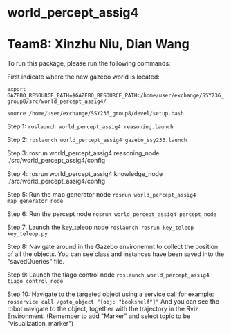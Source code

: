 # world_percept_assig4

# Team8: Xinzhu Niu, Dian Wang


To run this package, please run the following commands:

First indicate where the new gazebo world is located:

`export GAZEBO_RESOURCE_PATH=$GAZEBO_RESOURCE_PATH:/home/user/exchange/SSY236_group8/src/world_percept_assig4/  `

`source /home/user/exchange/SSY236_group8/devel/setup.bash`

Step 1:
`roslaunch world_percept_assig4 reasoning.launch`

Step 2:
`roslaunch world_percept_assig4 gazebo_ssy236.launch`

Step 3:
rosrun world_percept_assig4 reasoning_node ./src/world_percept_assig4/config

Step 4:
rosrun world_percept_assig4 knowledge_node ./src/world_percept_assig4/config

Step 5:
Run the map generator node
`rosrun world_percept_assig4 map_generator_node`

Step 6:
Run the percept node
`rosrun world_percept_assig4 percept_node`

Step 7:
Launch the key_teleop node
`roslaunch rosrun key_teleop key_teleop.py `

Step 8:
Navigate around in the Gazebo environemnt to collect the position of all the objects.
You can see class and instances have been saved into the "savedQueries" file.

Step 9:
Launch the tiago control node
`roslaunch world_percept_assig4 tiago_control_node`

Step 10:
Navigate to the targeted object using a service call
for example: `rosservice call /goto_object "{obj: "bookshelf"}"`
And you can see the robot navigate to the object, together with the trajectory in the Rviz Environment. (Remember to add "Marker" and select topic to be "visualization_marker")

